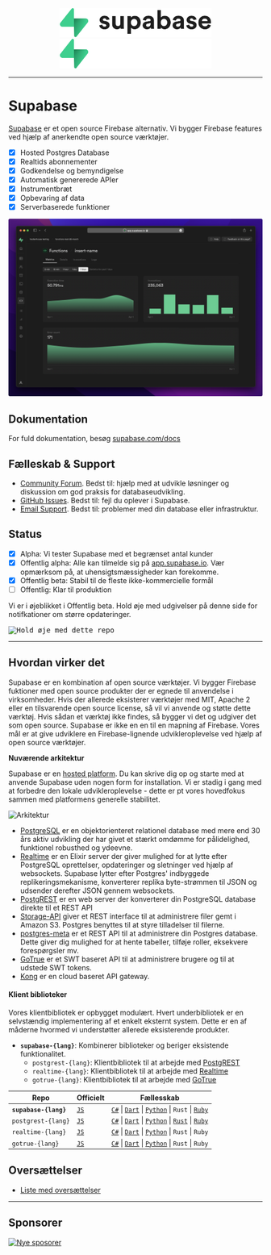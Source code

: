 <p align="center">
<img width="300" src="https://raw.githubusercontent.com/supabase/supabase/master/apps/www/public/images/supabase-logo-wordmark--light.svg?sanitize=true#gh-light-mode-only">
<img width="300" src="https://raw.githubusercontent.com/supabase/supabase/master/apps/www/public/images/supabase-logo-wordmark--dark.svg?sanitize=true#gh-dark-mode-only">
</p>

---

# Supabase

[Supabase](https://supabase.com) er et open source Firebase alternativ. Vi bygger Firebase features ved hjælp af anerkendte open source værktøjer.

- [x] Hosted Postgres Database
- [x] Realtids abonnementer
- [x] Godkendelse og bemyndigelse
- [x] Automatisk genererede APIer
- [x] Instrumentbræt
- [x] Opbevaring af data
- [x] Serverbaserede funktioner

![Supabase Dashboard](https://raw.githubusercontent.com/supabase/supabase/master/apps/www/public/images/github/supabase-dashboard.png)

## Dokumentation

For fuld dokumentation, besøg [supabase.com/docs](https://supabase.com/docs)

## Fælleskab & Support

- [Community Forum](https://github.com/supabase/supabase/discussions). Bedst til: hjælp med at udvikle løsninger og diskussion om god praksis for databaseudvikling.
- [GitHub Issues](https://github.com/supabase/supabase/issues). Bedst til: fejl du oplever i Supabase.
- [Email Support](https://supabase.com/docs/support#business-support). Bedst til: problemer med din database eller infrastruktur.

## Status

- [x] Alpha: Vi tester Supabase med et begrænset antal kunder
- [x] Offentlig alpha: Alle kan tilmelde sig på [app.supabase.io](https://app.supabase.io). Vær opmærksom på, at uhensigtsmæssigheder kan forekomme.
- [x] Offentlig beta: Stabil til de fleste ikke-kommercielle formål
- [ ] Offentlig: Klar til produktion

Vi er i øjeblikket i Offentlig beta. Hold øje med udgivelser på denne side for notifkationer om større opdateringer.

<kbd><img src="https://gitcdn.link/repo/supabase/supabase/master/web/static/watch-repo.gif" alt="Hold øje med dette repo"/></kbd>

---

## Hvordan virker det

Supabase er en kombination af open source værktøjer. Vi bygger Firebase fuktioner med open source produkter der er egnede til anvendelse i virksomheder. Hvis der allerede eksisterer værktøjer med MIT, Apache 2 eller en tilsvarende open source license, så vil vi anvende og støtte dette værktøj. Hvis sådan et værktøj ikke findes, så bygger vi det og udgiver det som open source. Supabase er ikke en en til en mapning af Firebase. Vores mål er at give udviklere en Firebase-lignende udvikleroplevelse ved hjælp af open source værktøjer.

**Nuværende arkitektur**

Supabase er en [hosted platform](https://app.supabase.io). Du kan skrive dig op og starte med at anvende Supabase uden nogen form for installation. Vi er stadig i gang med at forbedre den lokale udvikleroplevelse - dette er pt vores hovedfokus sammen med platformens generelle stabilitet.

![Arkitektur](https://supabase.com/docs/assets/images/supabase-architecture-9050a7317e9ec7efb7807f5194122e48.png)

- [PostgreSQL](https://www.postgresql.org/) er en objektorienteret relationel database med mere end 30 års aktiv udvikling der har givet et stærkt omdømme for pålidelighed, funktionel robusthed og ydeevne.
- [Realtime](https://github.com/supabase/realtime) er en Elixir server der giver mulighed for at lytte efter PostgreSQL oprettelser, opdateringer og sletninger ved hjælp af websockets. Supabase lytter efter Postgres' indbyggede replikeringsmekanisme, konverterer replika byte-strømmen til JSON og udsender derefter JSON gennem websockets.
- [PostgREST](http://postgrest.org/) er en web server der konverterer din PostgreSQL database direkte til et REST API
- [Storage-API](https://github.com/supabase/storage-api) giver et REST interface til at administrere filer gemt i Amazon S3. Postgres benyttes til at styre tilladelser til filerne.
- [postgres-meta](https://github.com/supabase/postgres-meta) er et REST API til at administrere din Postgres database. Dette giver dig mulighed for at hente tabeller, tilføje roller, eksekvere forespørgsler mv.
- [GoTrue](https://github.com/netlify/gotrue) er et SWT baseret API til at administrere brugere og til at udstede SWT tokens.
- [Kong](https://github.com/Kong/kong) er en cloud baseret API gateway.

#### Klient biblioteker

Vores klientbibliotek er opbygget modulært. Hvert underbibliotek er en selvstændig implementering af et enkelt eksternt system. Dette er en af måderne hvormed vi understøtter allerede eksisterende produkter.

- **`supabase-{lang}`**: Kombinerer biblioteker og beriger eksistende funktionalitet.
  - `postgrest-{lang}`: Klientbibliotek til at arbejde med [PostgREST](https://github.com/postgrest/postgrest)
  - `realtime-{lang}`: Klientbibliotek til at arbejde med [Realtime](https://github.com/supabase/realtime)
  - `gotrue-{lang}`: Klientbibliotek til at arbejde med [GoTrue](https://github.com/netlify/gotrue)

| Repo                  | Officielt                                        | Fællesskab                                                                                                                                                                                                                                                                       |
| --------------------- | ------------------------------------------------ | -------------------------------------------------------------------------------------------------------------------------------------------------------------------------------------------------------------------------------------------------------------------------------- |
| **`supabase-{lang}`** | [`JS`](https://github.com/supabase/supabase-js)  | [`C#`](https://github.com/supabase/supabase-csharp) \| [`Dart`](https://github.com/supabase/supabase-dart) \| [`Python`](https://github.com/supabase/supabase-py) \| `Rust` \| [`Ruby`](https://github.com/supabase/supabase-rb)                                                 |
| `postgrest-{lang}`    | [`JS`](https://github.com/supabase/postgrest-js) | [`C#`](https://github.com/supabase/postgrest-csharp) \| [`Dart`](https://github.com/supabase/postgrest-dart) \| [`Python`](https://github.com/supabase/postgrest-py) \| [`Rust`](https://github.com/supabase/postgrest-rs) \| [`Ruby`](https://github.com/supabase/postgrest-rb) |
| `realtime-{lang}`     | [`JS`](https://github.com/supabase/realtime-js)  | [`C#`](https://github.com/supabase/realtime-csharp) \| [`Dart`](https://github.com/supabase/realtime-dart) \| [`Python`](https://github.com/supabase/realtime-py) \| `Rust` \| `Ruby`                                                                                            |
| `gotrue-{lang}`       | [`JS`](https://github.com/supabase/gotrue-js)    | [`C#`](https://github.com/supabase/gotrue-csharp) \| [`Dart`](https://github.com/supabase/gotrue-dart) \| [`Python`](https://github.com/supabase/gotrue-py) \| `Rust` \| `Ruby`                                                                                                  |

<!--- Remove this list if you're traslating to another language, it's hard to keep updated across multiple files-->
<!--- Keep only the link to the list of translation files-->

## Oversættelser

- [Liste med oversættelser](/i18n/languages.md) <!--- Keep only this -->

---

## Sponsorer

[![Nye sposorer](https://user-images.githubusercontent.com/10214025/90518111-e74bbb00-e198-11ea-8f88-c9e3c1aa4b5b.png)](https://github.com/sponsors/supabase)
